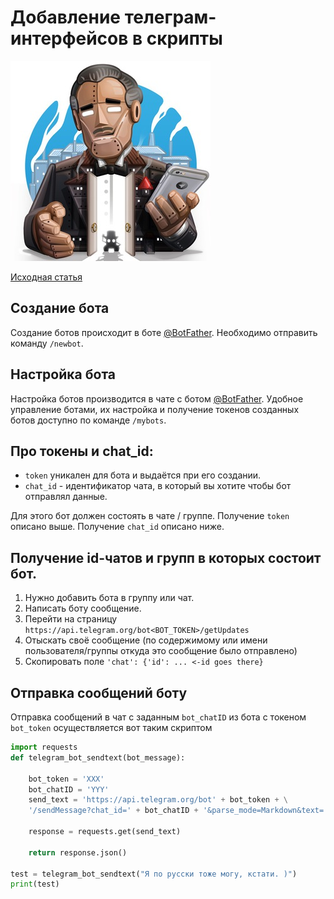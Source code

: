 # Добавление телеграм-интерфейсов в скрипты

![Telegram_bots](assets/bot_father.jpg)  

[Исходная статья](https://medium.com/@ManHay_Hong/how-to-create-a-telegram-bot-and-send-messages-with-python-4cf314d9fa3e)

## Создание бота  
Создание ботов происходит в боте [@BotFather](https://t.me/botfather).
Необходимо отправить команду `/newbot`.

## Настройка бота  

Настройка ботов производится в чате с ботом [@BotFather](https://t.me/botfather).
Удобное управление ботами, их настройка и получение токенов созданных ботов
доступно по команде `/mybots`.

## Про токены и chat_id:  

- `token` уникален для бота и выдаётся при его создании.
- `chat_id` - идентификатор чата, в который вы хотите чтобы бот отправлял данные.

Для этого бот должен состоять в чате / группе.
Получение `token` описано выше.
Получение `chat_id` описано ниже.

## Получение id-чатов и групп в которых состоит бот.
1. Нужно добавить бота в группу или чат.
2. Написать боту сообщение.
3. Перейти на страницу `https://api.telegram.org/bot<BOT_TOKEN>/getUpdates`
4. Отыскать своё сообщение (по содержимому или имени пользователя/группы откуда
  это сообщение было отправлено)
5. Скопировать поле `'chat': {'id': ... <-id goes there}`


## Отправка сообщений боту
Отправка сообщений в чат с заданным `bot_chatID` из бота с токеном `bot_token`
осуществляется вот таким скриптом

```python
import requests
def telegram_bot_sendtext(bot_message):

    bot_token = 'XXX'
    bot_chatID = 'YYY'
    send_text = 'https://api.telegram.org/bot' + bot_token + \
    '/sendMessage?chat_id=' + bot_chatID + '&parse_mode=Markdown&text=' + bot_message

    response = requests.get(send_text)

    return response.json()

test = telegram_bot_sendtext("Я по русски тоже могу, кстати. )")
print(test)
```
